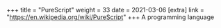 +++
title = "PureScript"
weight = 33
date = 2021-03-06
[extra]
link = "https://en.wikipedia.org/wiki/PureScript"
+++
A programming language


